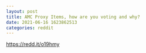 ```yaml
--- 
layout: post 
title: AMC Proxy Items, how are you voting and why? 
date: 2021-06-16 1623862513 
categories: reddit 
--- 
```

https://redd.it/o19hmy